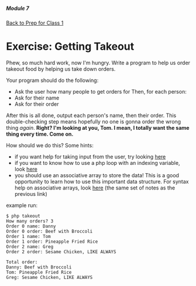 ##### Module 7
[Back to Prep for Class 1](../../class1-prep)
# Exercise: Getting Takeout

Phew, so much hard work, now I'm hungry.  Write a program to help us order takeout food by helping us take down orders.

Your program should do the following:
- Ask the user how many people to get orders for
Then, for each person:
- Ask for their name
- Ask for their order

After this is all done, output each person's name, then their order.  This double-checking step means hopefully no one is gonna order the wrong thing *again*.  **Right?  I'm looking at you, Tom.  I mean, I totally want the same thing every time.  Come on.**

How should we do this?  Some hints:
- if you want help for taking input from the user, try looking [here](https://youtu.be/abUuRqYUUaY?t=29m50s)
- if you want to know how to use a php loop with an indexing variable, look [here](http://cdn.cs50.net/2015/fall/lectures/7/w/notes7w/notes7w.html#php)
- you should use an associative array to store the data!  This is a good opportunity to learn how to use this important data structure.  For syntax help on associative arrays, look [here](http://cdn.cs50.net/2015/fall/lectures/7/w/notes7w/notes7w.html#php) (the same set of notes as the previous link)

example run:
```
$ php takeout
How many orders? 3
Order 0 name: Danny
Order 0 order: Beef with Broccoli
Order 1 name: Tom
Order 1 order: Pineapple Fried Rice
Order 2 name: Greg
Order 2 order: Sesame Chicken, LIKE ALWAYS

Total order:
Danny: Beef with Broccoli
Tom: Pineapple Fried Rice
Greg: Sesame Chicken, LIKE ALWAYS
```
